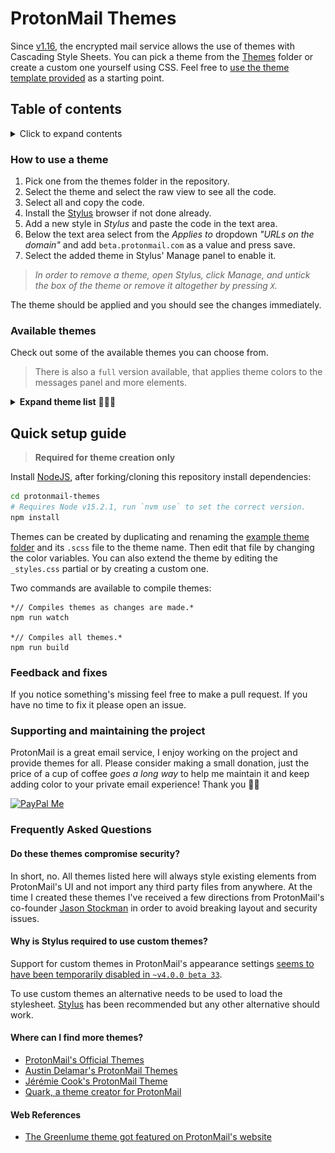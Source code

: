 # ProtonMail Themes
Since [v1.16](https://blog.protonmail.ch/protonmail-beta-v1-16-release-notes/), the encrypted mail service allows the use of themes with Cascading Style Sheets. You can pick a theme from the [Themes](themes/) folder or create a custom one yourself using CSS. Feel free to [use the theme template provided](templates/theme_example) as a starting point.



## Table of contents

<details>
<summary>Click to expand contents</summary>

- [How to use a theme](#how-to-use-a-theme)
- [Available themes](#available-themes)
  - [Do these themes compromise security?](#do-these-themes-compromise-security)
- [Quick setup guide](#quick-setup-guide)
- [Feedback and fixes](#feedback-and-fixes)
- [Supporting and maintaining the project](#supporting-and-maintaining-the-project)
- [Frequently Asked Questions](#frequently-asked-questions)
- [Where can I find more themes?](#where-can-i-find-more-themes)
- [Web References](#web-references)

#### Documentation 📖

- [Documentation](#documentation)
  - [Quick Setup Guide](docs/README.md#quick-setup-guide)
  - [Creating a theme](docs/README.md#creating-a-theme)
  - [Themes](docs/README.md#themes)
  - [Templates](docs/README.md#templates)
  - [Theme Compilation](docs/README.md#theme-compilation)
  - [Contributing](docs/README.md#contributing)
  - [Is there something missing?](docs/README.md#is-there-something-missing)
- [Project's README](../README.md)
- [Theme Template Guide](./theme-template-guide.md)
- [Theme Versioning](./theme-versioning.md)
</details>


### How to use a theme
1. Pick one from the themes folder in the repository.
1. Select the theme and select the raw view to see all the code.
1. Select all and copy the code.
1. Install the [Stylus](https://github.com/openstyles/stylus#releases) browser if not done already.
1. Add a new style in *Stylus* and paste the code in the text area.
1. Below the text area select from the *Applies to* dropdown *"URLs on the domain"* and add `beta.protonmail.com` as a value and press save.
1. Select the added theme in Stylus' Manage panel to enable it.

> *In order to remove a theme, open Stylus, click Manage, and untick the box of the theme or remove it altogether by pressing `X`.*

The theme should be applied and you should see the changes immediately.

### Available themes
Check out some of the available themes you can choose from.

> There is also a `full` version available, that applies theme colors to the messages panel and more elements.

<details>
<summary><b>Expand theme list</b> 👩🏻‍🎨</summary>

#### [Green Lume](themes/green_lume)
![Screenshot of Green Lume theme.](screenshots/green_lume.png)

![Screenshot of Green Lume theme.](screenshots/green_lume_full.png)

#### [Vitamin C](themes/vitamin_c)
![Screenshot of Vitamin C theme.](screenshots/vitamin_c.png)

![Screenshot of Vitamin C theme.](screenshots/vitamin_c_full.png)

#### [Dark Bubble Gum](themes/dark_bubble_gum)
![Screenshot of Dark Bubble Gum theme.](screenshots/dark_bubble_gum.png)

![Screenshot of Dark Bubble Gum theme.](screenshots/dark_bubble_gum_full.png)

#### [Blue and Orange](themes/blue_and_orange)
![Screenshot of Blue and Orange theme.](screenshots/blue_and_orange.png)

![Screenshot of Blue and Orange theme.](screenshots/blue_and_orange_full.png)

#### [Ochin](themes/ochin)
![Screenshot of Ochin theme.](screenshots/ochin.png)

![Screenshot of Ochin theme.](screenshots/ochin_full.png)

#### [Dracula](themes/dracula)
![Screenshot of Dracula theme.](screenshots/dracula.png)

![Screenshot of Dracula theme.](screenshots/dracula_full.png)

#### [Monokai](themes/monokai)
![Screenshot of Monokai theme.](screenshots/monokai.png)

![Screenshot of Monokai theme.](screenshots/monokai_full.png)

#### [Deutera One](themes/deutera_one)
![Screenshot of Deutera One theme.](screenshots/deutera_one.png)

![Screenshot of Deutera One theme.](screenshots/deutera_one_full.png)

#### [Gruvbox](themes/gruvbox)
![Screenshot of Gruvbox theme.](screenshots/gruvbox.png)

![Screenshot of Gruvbox theme.](screenshots/gruvbox_full.png)

#### [Inbox](themes/inbox)
![Screenshot of Inbox theme.](screenshots/inbox.png)

### [Nord](themes/nord)
![Screenshot of Nord theme.](screenshots/nord.png)

![Screenshot of Nord theme.](screenshots/nord_full.png)
</details>

## Quick setup guide

> **Required for theme creation only**

Install [NodeJS](https://nodejs.org/en/), after forking/cloning this repository install dependencies:

```bash
cd protonmail-themes
# Requires Node v15.2.1, run `nvm use` to set the correct version. 
npm install
```

Themes can be created by duplicating and renaming the [example theme folder](templates/theme_example) and its `.scss` file to the theme name. Then edit that file by changing the color variables. You can also extend the theme by editing the `_styles.css` partial or by creating a custom one.

Two commands are available to compile themes:
```
*// Compiles themes as changes are made.*
npm run watch

*// Compiles all themes.*
npm run build
```

### Feedback and fixes
If you notice something's missing feel free to make a pull request. If you have no time to fix it please open an issue.

### Supporting and maintaining the project
ProtonMail is a great email service, I enjoy working on the project and provide themes for all. Please consider making a small donation, just the price of a cup of coffee *goes a long way* to help me maintain it and keep adding color to your private email experience! Thank you 🙇🏻

<a href='https://www.paypal.me/ashwin0303'>
<img src='https://images.squarespace-cdn.com/content/v1/5bd8c5642487fd42d2781bcc/1610548907152-B6MJO9X6U6QDRJQ2MF0N/ke17ZwdGBToddI8pDm48kGwI2q9ay8oxpMKuvrskYZlZw-zPPgdn4jUwVcJE1ZvWQUxwkmyExglNqGp0IvTJZUJFbgE-7XRK3dMEBRBhUpxM6CcmncPhVP9DiOF3uuho_BRHe4QOKd0MUCigtS_gvOZdmv0Ma8epo3jNOOsisKY/paypal-donate-button.png' alt='PayPal Me' width='160' />
</a>

### Frequently Asked Questions

#### Do these themes compromise security?
In short, no. All themes listed here will always style existing elements from ProtonMail's UI and not import any third party files from anywhere.
At the time I created these themes I've received a few directions from ProtonMail's co-founder [Jason Stockman](https://twitter.com/jasonstockman) in order to avoid breaking layout and security issues.
#### Why is Stylus required to use custom themes?

Support for custom themes in ProtonMail's appearance settings [seems to have been temporarily disabled in `~v4.0.0 beta 33`](https://www.reddit.com/r/ProtonMail/comments/j2l1im/protonmail_beta_41_removes_ability_to_use_and/g767k97/?context=3).

To use custom themes an alternative needs to be used to load the stylesheet. [Stylus](https://github.com/openstyles/stylus#releases) has been recommended but any other alternative should work.

#### Where can I find more themes?
* [ProtonMail's Official Themes](http://protonmail.tumblr.com/)
* [Austin Delamar's ProtonMail Themes](https://github.com/amdelamar/pm-theme)
* [Jérémie Cook's ProtonMail Theme](https://github.com/jeremiecook/protonmail-theme)
* [Quark, a theme creator for ProtonMail](https://github.com/csalmeida/quark)

#### Web References
* [The Greenlume theme got featured on ProtonMail's website](https://protonmail.com/blog/protonmail-themes/)
